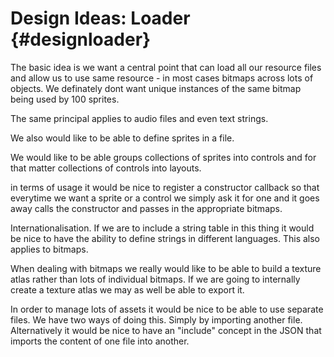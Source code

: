Design Ideas: Loader                       {#designloader}
=====================


The basic idea is we want a central point that can load all our resource files and allow us to use
same resource - in most cases bitmaps across lots of objects.  We definately dont want unique instances
of the same bitmap being used by 100 sprites.  

The same principal applies to audio files and even text strings.

We also would like to be able to define sprites in a file.

We would like to be able groups collections of sprites into controls and for that matter collections of 
controls into layouts.

in terms of usage it would be nice to register a constructor callback so that everytime we
want a sprite or a control we simply ask it for one and it goes away calls the constructor and passes 
in the appropriate bitmaps.

Internationalisation. If we are to include a string table in this thing it would be nice to have 
the ability to define strings in different languages.  This also applies to bitmaps.

When dealing with bitmaps we really would like to be able to build a texture atlas rather than
lots of individual bitmaps. If we are going to internally create a texture atlas we may as well be 
able to export it.

In order to manage lots of assets it would be nice to be able to use separate files. We have two 
ways of doing this. Simply by importing another file. Alternatively it would be nice to have an 
"include" concept in the JSON that imports the content of one file into another. 